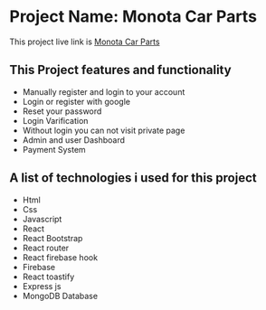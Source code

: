 # Project Name: Monota Car Parts

This project live link is [Monota Car Parts](https://monota-car-parts.netlify.app/)

## This Project features and functionality

* Manually register and login to your account
* Login or register with google
* Reset your password
* Login Varification
* Without login you can not visit private page
* Admin and user Dashboard
* Payment System

## A list of technologies i used for this project

* Html
* Css
* Javascript
* React
* React Bootstrap
* React router
* React firebase hook
* Firebase
* React toastify
* Express js
* MongoDB Database

